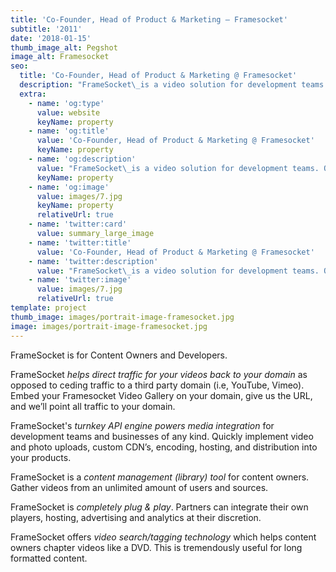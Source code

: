 ```yaml
---
title: 'Co-Founder, Head of Product & Marketing — Framesocket'
subtitle: '2011'
date: '2018-01-15'
thumb_image_alt: Pegshot
image_alt: Framesocket
seo:
  title: 'Co-Founder, Head of Product & Marketing @ Framesocket'
  description: "FrameSocket\_is a video solution for development teams. Quickly implement video uploads, custom CDN’s, encoding, hosting, and distribution into your products."
  extra:
    - name: 'og:type'
      value: website
      keyName: property
    - name: 'og:title'
      value: 'Co-Founder, Head of Product & Marketing @ Framesocket'
      keyName: property
    - name: 'og:description'
      value: "FrameSocket\_is a video solution for development teams. Quickly implement video uploads, custom CDN’s, encoding, hosting, and distribution into your products."
      keyName: property
    - name: 'og:image'
      value: images/7.jpg
      keyName: property
      relativeUrl: true
    - name: 'twitter:card'
      value: summary_large_image
    - name: 'twitter:title'
      value: 'Co-Founder, Head of Product & Marketing @ Framesocket'
    - name: 'twitter:description'
      value: "FrameSocket\_is a video solution for development teams. Quickly implement video uploads, custom CDN’s, encoding, hosting, and distribution into your products."
    - name: 'twitter:image'
      value: images/7.jpg
      relativeUrl: true
template: project
thumb_image: images/portrait-image-framesocket.jpg
image: images/portrait-image-framesocket.jpg
---
```

FrameSocket is for Content Owners and Developers.

FrameSocket *helps direct traffic for your videos back to your domain* as opposed to ceding traffic to a third party domain (i.e, YouTube, Vimeo). Embed your Framesocket Video Gallery on your domain, give us the URL, and we’ll point all traffic to your domain.

FrameSocket's *turnkey API engine powers media integration* for development teams and businesses of any kind. Quickly implement video and photo uploads, custom CDN’s, encoding, hosting, and distribution into your products.

FrameSocket is a *content management (library) tool* for content owners. Gather videos from an unlimited amount of users and sources.

FrameSocket is *completely plug & play*. Partners can integrate their own players, hosting, advertising and analytics at their discretion.

FrameSocket offers *video search/tagging technology* which helps content owners chapter videos like a DVD. This is tremendously useful for long formatted content.
